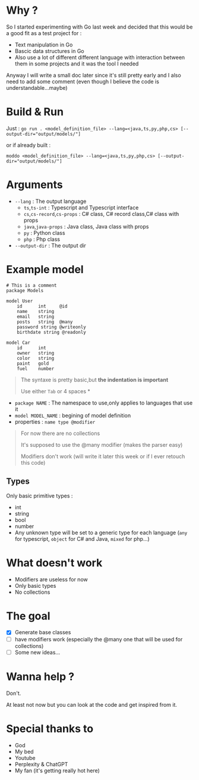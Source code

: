 # Why ?

So I started experimenting with Go last week and decided that this would be a good fit as a test project for :
- Text manipulation in Go
- Bascic data structures in Go
- Also use a lot of different different language with interaction between them in some projects and it was the tool I needed

Anyway I will write a small doc later since it's still pretty early and I also need to add some comment (even though I believe the code is understandable...maybe)


# Build & Run

Just :
`go run . <model_definition_file> --lang=<java,ts,py,php,cs> [--output-dir="output/models/"]` 

or if already built :

`moddo <model_definition_file> --lang=<java,ts,py,php,cs> [--output-dir="output/models/"]`


# Arguments 

- `--lang` : The output language
    - `ts`,`ts-int` : Typescript and Typescript interface
    - `cs`,`cs-record`,`cs-props` : C# class, C# record class,C# class with props
    - `java`,`java-props` : Java class, Java class with props
    - `py` : Python class
    - `php` : Php class
- `--output-dir` : The output dir

# Example model 

```
# This is a comment
package Models

model User
    id      int     @id
    name    string
    email   string
    posts   string  @many
    password string @writeonly
    birthdate string @readonly

model Car
    id      int
    owner   string
    color   string
    paint   gold
    fuel    number
```

> The syntaxe is pretty basic,but **the indentation is important**
> 
> Use either `Tab` or 4 spaces *

- `package NAME` : The namespace to use,only applies to languages that use it
- `model MODEL_NAME` : begining of model definition
- properties : `name type @modifier`

> For now there are no collections
>
> It's supposed to use the @many modifier (makes the parser easy)
>
> Modifiers don't work (will write it later this week or if I ever retouch this code)

## Types 
Only basic primitive types :
- int
- string
- bool
- number
- Any unknown type will be set to a generic type for each language (`any` for typescript, `object` for C# and Java, `mixed` for php...)

# What doesn't work

- Modifiers are useless for now
- Only basic types
- No collections

# The goal

- [x] Generate base classes
- [ ] have modifiers work (especially the @many one that will be used for collections)
- [ ] Some new ideas...

# Wanna help ?

Don't.

At least not now but you can look at the code and get inspired from it.

# Special thanks to

- God
- My bed
- Youtube
- Perplexity & ChatGPT
- My fan (it's getting really hot here)
  
